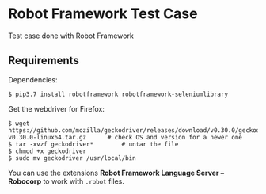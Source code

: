 # Robot Framework Test Case
Test case done with Robot Framework

## Requirements
Dependencies:
```
$ pip3.7 install robotframework robotframework-seleniumlibrary
```

Get the webdriver for Firefox:
```
$ wget https://github.com/mozilla/geckodriver/releases/download/v0.30.0/geckodriver-v0.30.0-linux64.tar.gz      # check OS and version for a newer one
$ tar -xvzf geckodriver*        # untar the file
$ chmod +x geckodriver
$ sudo mv geckodriver /usr/local/bin
```

You can use the extensions **Robot Framework Language Server – Robocorp** to work with `.robot` files.